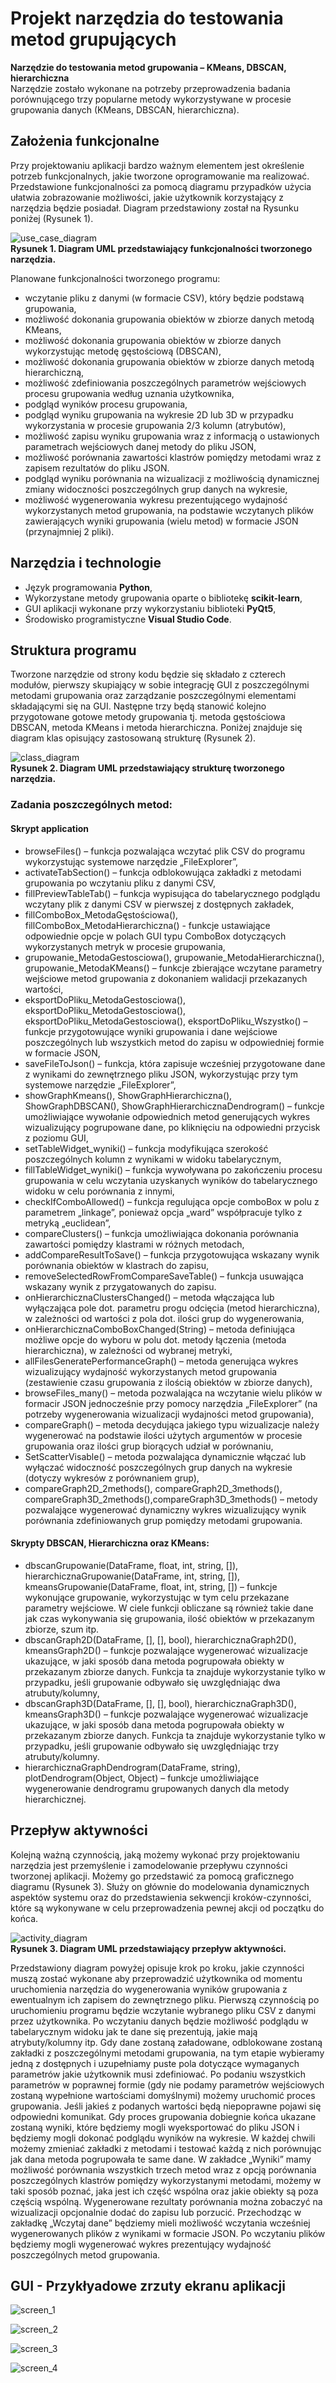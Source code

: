 # Projekt narzędzia do testowania metod grupujących

**Narzędzie do testowania metod grupowania – KMeans, DBSCAN, hierarchiczna**  
Narzędzie zostało wykonane na potrzeby przeprowadzenia badania porównującego trzy popularne metody wykorzystywane w procesie grupowania danych (KMeans, DBSCAN, hierarchiczna).

## Założenia funkcjonalne
Przy projektowaniu aplikacji bardzo ważnym elementem jest określenie potrzeb funkcjonalnych, jakie tworzone oprogramowanie ma realizować. Przedstawione funkcjonalności za pomocą diagramu przypadków użycia ułatwia zobrazowanie możliwości, jakie użytkownik korzystający z narzędzia będzie posiadał. Diagram przedstawiony został na Rysunku poniżej (Rysunek 1).

![use_case_diagram](./Diagramy_UML/Use_case_pl.png)  
**Rysunek 1. Diagram UML przedstawiający funkcjonalności tworzonego narzędzia.**

Planowane funkcjonalności tworzonego programu:
* wczytanie pliku z danymi (w formacie CSV), który będzie podstawą grupowania,
* możliwość dokonania grupowania obiektów w zbiorze danych metodą KMeans,
* możliwość dokonania grupowania obiektów w zbiorze danych wykorzystując metodę gęstościową (DBSCAN),
* możliwość dokonania grupowania obiektów w zbiorze danych metodą hierarchiczną,
* możliwość zdefiniowania poszczególnych parametrów wejściowych procesu grupowania według uznania użytkownika,
* podgląd wyników procesu grupowania,
* podgląd wyniku grupowania na wykresie 2D lub 3D w przypadku wykorzystania w procesie grupowania 2/3 kolumn (atrybutów),
* możliwość zapisu wyniku grupowania wraz z informacją o ustawionych parametrach wejściowych danej metody do pliku JSON,
* możliwość porównania zawartości klastrów pomiędzy metodami wraz z zapisem rezultatów do pliku JSON.
* podgląd wyniku porównania na wizualizacji z możliwością dynamicznej zmiany widoczności poszczególnych grup danych na wykresie,
* możliwość wygenerowania wykresu prezentującego wydajność wykorzystanych metod grupowania, na podstawie wczytanych plików zawierających wyniki grupowania (wielu metod) w formacie JSON (przynajmniej 2 pliki).

## Narzędzia i technologie
* Język programowania **Python**,
* Wykorzystane metody grupowania oparte o bibliotekę **scikit-learn**,
* GUI aplikacji wykonane przy wykorzystaniu biblioteki **PyQt5**,
* Środowisko programistyczne **Visual Studio Code**.

## Struktura programu
Tworzone narzędzie od strony kodu będzie się składało z czterech modułów, pierwszy skupiający w sobie integrację GUI z poszczególnymi metodami grupowania oraz zarządzanie poszczególnymi elementami składającymi się na GUI. Następne trzy będą stanowić kolejno przygotowane gotowe metody grupowania tj. metoda gęstościowa DBSCAN, metoda KMeans i metoda hierarchiczna. Poniżej znajduje się diagram klas opisujący zastosowaną strukturę (Rysunek 2).

![class_diagram](./Diagramy_UML/Class_diagram.png)  
**Rysunek 2. Diagram UML przedstawiający strukturę tworzonego narzędzia.**  
  
### Zadania poszczególnych metod:  
#### Skrypt application  
* browseFiles() – funkcja pozwalająca wczytać plik CSV do programu wykorzystując systemowe narzędzie „FileExplorer”,
* activateTabSection() – funkcja odblokowująca zakładki z metodami grupowania po wczytaniu pliku z danymi CSV,
* fillPreviewTableTab() – funkcja wypisująca do tabelarycznego podglądu wczytany plik z danymi CSV w pierwszej z dostępnych zakładek,
* fillComboBox_MetodaGęstościowa(), fillComboBox_MetodaHierarchiczna() - funkcje ustawiające odpowiednie opcje w polach GUI typu ComboBox dotyczących wykorzystanych metryk w procesie grupowania,
* grupowanie_MetodaGestosciowa(), grupowanie_MetodaHierarchiczna(), grupowanie_MetodaKMeans() – funkcje zbierające wczytane parametry wejściowe metod grupowania z dokonaniem walidacji przekazanych wartości,
* eksportDoPliku_MetodaGestosciowa(), eksportDoPliku_MetodaGestosciowa(), eksportDoPliku_MetodaGestosciowa(), eksportDoPliku_Wszystko() – funkcje przygotowujące wyniki grupowania i dane wejściowe poszczególnych lub wszystkich metod do zapisu w odpowiedniej formie w formacie JSON,
* saveFileToJson() – funkcja, która zapisuje wcześniej przygotowane dane z wynikami do zewnętrznego pliku JSON, wykorzystując przy tym systemowe narzędzie „FileExplorer”,
* showGraphKmeans(), ShowGraphHierarchiczna(), ShowGraphDBSCAN(), ShowGraphHierarchicznaDendrogram() – funkcje umożliwiające wywołanie odpowiednich metod generujących wykres wizualizujący pogrupowane dane, po kliknięciu na odpowiedni przycisk z poziomu GUI,
* setTableWidget_wyniki() – funkcja modyfikująca szerokość poszczególnych kolumn z wynikami w widoku tabelarycznym,
* fillTableWidget_wyniki() – funkcja wywoływana po zakończeniu procesu grupowania w celu wczytania uzyskanych wyników do tabelarycznego widoku w celu porównania z innymi,
* checkIfComboAllowed() – funkcja regulująca opcje comboBox w polu z parametrem „linkage”, ponieważ opcja „ward” współpracuje tylko z metryką „euclidean”,
* compareClusters() – funkcja umożliwiająca dokonania porównania zawartości pomiędzy klastrami w różnych metodach,
* addCompareResultToSave() – funkcja przygotowująca wskazany wynik porównania obiektów w klastrach do zapisu,
* removeSelectedRowFromCompareSaveTable() – funkcja usuwająca wskazany wynik z przygatowanych do zapisu.
* onHierarchicznaClustersChanged() – metoda włączająca lub wyłączająca pole dot. parametru progu odcięcia (metod hierarchiczna), w zależności od wartości z pola dot. ilości grup do wygenerowania,
* onHierarchicznaComboBoxChanged(String) – metoda definiująca możliwe opcje do wyboru w polu dot. metody łączenia (metoda hierarchiczna), w zależności od wybranej metryki,
* allFilesGeneratePerformanceGraph() – metoda generująca wykres wizualizujący wydajność wykorzystanych metod grupowania (zestawienie czasu grupowania z ilością obiektów w zbiorze danych),
* browseFiles_many() – metoda pozwalająca na wczytanie wielu plików w formacir JSON jednocześnie przy pomocy narzędzia „FileExplorer” (na potrzeby wygenerowania wizualizacji wydajności metod grupowania),
* compareGraph() – metoda decydująca jakiego typu wizualizacje należy wygenerować na podstawie ilości użytych argumentów w procesie grupowania oraz ilości grup biorących udział w porównaniu,
* SetScatterVisable() – metoda pozwalająca dynamicznie włączać lub wyłączać widoczność poszczególnych grup danych na wykresie (dotyczy wykresów z porównaniem grup),
* compareGraph2D_2methods(), compareGraph2D_3methods(), compareGraph3D_2methods(),compareGraph3D_3methods() – metody pozwalające wygenerować dynamiczny wykres wizualizujący wynik porównania zdefiniowanych grup pomiędzy metodami grupowania.

#### Skrypty DBSCAN, Hierarchiczna oraz KMeans:
* dbscanGrupowanie(DataFrame, float, int, string, []), hierarchicznaGrupowanie(DataFrame, int, string, []), kmeansGrupowanie(DataFrame, float, int, string, []) – funkcje wykonujące grupowanie, wykorzystując w tym celu przekazane parametry wejściowe. W ciele funkcji obliczane są również takie dane jak czas wykonywania się grupowania, ilość obiektów w przekazanym zbiorze, szum itp.
* dbscanGraph2D(DataFrame, [], [], bool), hierarchicznaGraph2D(), kmeansGraph2D() – funkcje pozwalające wygenerować wizualizacje ukazujące, w jaki sposób dana metoda pogrupowała obiekty w przekazanym zbiorze danych. Funkcja ta znajduje wykorzystanie tylko w przypadku, jeśli grupowanie odbywało się uwzględniając dwa atrubuty/kolumny,
* dbscanGraph3D(DataFrame, [], [], bool), hierarchicznaGraph3D(), kmeansGraph3D() – funkcje pozwalające wygenerować wizualizacje ukazujące, w jaki sposób dana metoda pogrupowała obiekty w przekazanym zbiorze danych. Funkcja ta znajduje wykorzystanie tylko w przypadku, jeśli grupowanie odbywało się uwzględniając trzy atrubuty/kolumny.
* hierarchicznaGraphDendrogram(DataFrame, string), plotDendrogram(Object, Object) – funkcje umożliwiające wygenerowanie dendrogramu grupowanych danych dla metody hierarchicznej. 

## Przepływ aktywności
Kolejną ważną czynnością, jaką możemy wykonać przy projektowaniu narzędzia jest przemyślenie i zamodelowanie przepływu czynności tworzonej aplikacji. Możemy go przedstawić za pomocą graficznego diagramu (Rysunek 3). Służy on głównie do modelowania dynamicznych aspektów systemu oraz do przedstawienia sekwencji kroków-czynności, które są wykonywane w celu przeprowadzenia pewnej akcji od początku do końca.

![activity_diagram](./Diagramy_UML/Activity_diagram.png)  
**Rysunek 3. Diagram UML przedstawiający przepływ aktywności.**  

Przedstawiony diagram powyżej opisuje krok po kroku, jakie czynności muszą zostać wykonane aby przeprowadzić użytkownika od momentu uruchomienia narzędzia do wygenerowania wyników grupowania z ewentualnym ich zapisem do zewnętrznego pliku. Pierwszą czynnością po uruchomieniu programu będzie wczytanie wybranego pliku CSV z danymi przez użytkownika. Po wczytaniu danych będzie możliwość podglądu w tabelarycznym widoku jak te dane się prezentują, jakie mają atrybuty/kolumny itp. Gdy dane zostaną załadowane, odblokowane zostaną zakładki z poszczególnymi metodami grupowania, na tym etapie wybieramy jedną z dostępnych i uzupełniamy puste pola dotyczące wymaganych parametrów jakie użytkownik musi zdefiniować. Po podaniu wszystkich parametrów w poprawnej formie (gdy nie podamy parametrów wejściowych zostaną wypełnione wartościami domyślnymi) możemy uruchomić proces grupowania. Jeśli jakieś z podanych wartości będą niepoprawne pojawi się odpowiedni komunikat. Gdy proces grupowania dobiegnie końca ukazane zostaną wyniki, które będziemy mogli wyeksportować do pliku JSON i będziemy mogli dokonać podglądu wyników na wykresie. W każdej chwili możemy zmieniać zakładki z metodami i testować każdą z nich porównując jak dana metoda pogrupowała te same dane. W zakładce „Wyniki” mamy możliwość porównania wszystkich trzech metod wraz z opcją porównania poszczególnych klastrów pomiędzy wykorzystanymi metodami, możemy w taki sposób poznać, jaka jest ich część wspólna oraz jakie obiekty są poza częścią wspólną. Wygenerowane rezultaty porównania można zobaczyć na wizualizacji opcjonalnie dodać do zapisu lub porzucić. Przechodząc w zakładkę „Wczytaj dane” będziemy mieli możliwość wczytania wcześniej wygenerowanych plików z wynikami w formacie JSON. Po wczytaniu plików będziemy mogli wygenerować wykres prezentujący wydajność poszczególnych metod grupowania.

## GUI - Przykłyadowe zrzuty ekranu aplikacji
![screen_1](./Screens/1.png)

![screen_2](./Screens/2.png)

![screen_3](./Screens/3.png)

![screen_4](./Screens/4.png)

